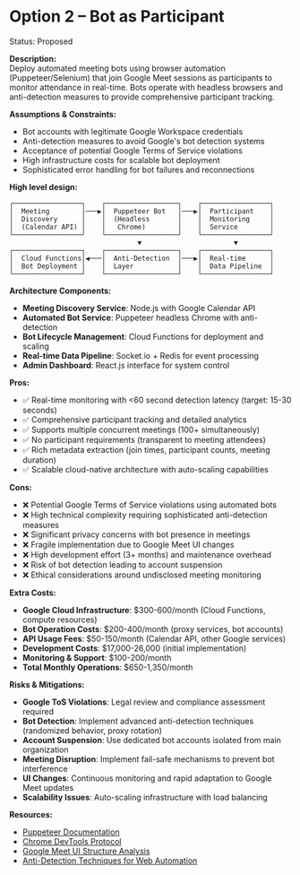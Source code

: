 # Option 2 – Bot as Participant
Status: Proposed

**Description:**  
Deploy automated meeting bots using browser automation (Puppeteer/Selenium) that join Google Meet sessions as participants to monitor attendance in real-time. Bots operate with headless browsers and anti-detection measures to provide comprehensive participant tracking.

**Assumptions & Constraints:** 
- Bot accounts with legitimate Google Workspace credentials
- Anti-detection measures to avoid Google's bot detection systems
- Acceptance of potential Google Terms of Service violations
- High infrastructure costs for scalable bot deployment
- Sophisticated error handling for bot failures and reconnections

**High level design:**  
```
┌─────────────────┐    ┌──────────────────┐    ┌─────────────────┐
│  Meeting        │───▶│  Puppeteer Bot   │───▶│  Participant    │
│  Discovery      │    │  (Headless       │    │  Monitoring     │
│  (Calendar API) │    │   Chrome)        │    │  Service        │
└─────────────────┘    └──────────────────┘    └─────────────────┘
                                ▼                       ▼
┌─────────────────┐    ┌──────────────────┐    ┌─────────────────┐
│  Cloud Functions│◀───│  Anti-Detection  │───▶│  Real-time      │
│  Bot Deployment │    │  Layer           │    │  Data Pipeline  │
└─────────────────┘    └──────────────────┘    └─────────────────┘
```

**Architecture Components:**
- **Meeting Discovery Service**: Node.js with Google Calendar API
- **Automated Bot Service**: Puppeteer headless Chrome with anti-detection
- **Bot Lifecycle Management**: Cloud Functions for deployment and scaling
- **Real-time Data Pipeline**: Socket.io + Redis for event processing
- **Admin Dashboard**: React.js interface for system control

**Pros:**  
- ✅ Real-time monitoring with <60 second detection latency (target: 15-30 seconds)
- ✅ Comprehensive participant tracking and detailed analytics
- ✅ Supports multiple concurrent meetings (100+ simultaneously)
- ✅ No participant requirements (transparent to meeting attendees)
- ✅ Rich metadata extraction (join times, participant counts, meeting duration)
- ✅ Scalable cloud-native architecture with auto-scaling capabilities

**Cons:**  
- ❌ Potential Google Terms of Service violations using automated bots
- ❌ High technical complexity requiring sophisticated anti-detection measures
- ❌ Significant privacy concerns with bot presence in meetings
- ❌ Fragile implementation due to Google Meet UI changes
- ❌ High development effort (3+ months) and maintenance overhead
- ❌ Risk of bot detection leading to account suspension
- ❌ Ethical considerations around undisclosed meeting monitoring

**Extra Costs:**  
- **Google Cloud Infrastructure**: $300-600/month (Cloud Functions, compute resources)
- **Bot Operation Costs**: $200-400/month (proxy services, bot accounts)
- **API Usage Fees**: $50-150/month (Calendar API, other Google services)
- **Development Costs**: $17,000-26,000 (initial implementation)
- **Monitoring & Support**: $100-200/month
- **Total Monthly Operations**: $650-1,350/month

**Risks & Mitigations:**  
- **Google ToS Violations**: Legal review and compliance assessment required
- **Bot Detection**: Implement advanced anti-detection techniques (randomized behavior, proxy rotation)
- **Account Suspension**: Use dedicated bot accounts isolated from main organization
- **Meeting Disruption**: Implement fail-safe mechanisms to prevent bot interference
- **UI Changes**: Continuous monitoring and rapid adaptation to Google Meet updates
- **Scalability Issues**: Auto-scaling infrastructure with load balancing

**Resources:**
- [Puppeteer Documentation](https://pptr.dev/)
- [Chrome DevTools Protocol](https://chromedevtools.github.io/devtools-protocol/)
- [Google Meet UI Structure Analysis](https://screenapp.io/blog/how-to-integrate-with-google-meet-2025)
- [Anti-Detection Techniques for Web Automation](https://github.com/berstend/puppeteer-extra)
